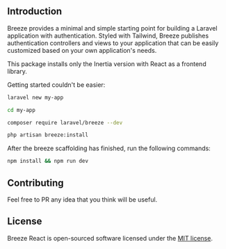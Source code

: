 ## Introduction

Breeze provides a minimal and simple starting point for building a Laravel application with authentication. Styled with Tailwind, Breeze publishes authentication controllers and views to your application that can be easily customized based on your own application's needs.

This package installs only the Inertia version with React as a frontend library. 


Getting started couldn't be easier:

```bash
laravel new my-app

cd my-app

composer require laravel/breeze --dev

php artisan breeze:install
```

After the breeze scaffolding has finished, run the following commands:

```bash
npm install && npm run dev
```

## Contributing

Feel free to PR any idea that you think will be useful.


## License

Breeze React is open-sourced software licensed under the [MIT license](LICENSE.md).

